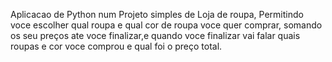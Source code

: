 Aplicacao de Python num Projeto simples de Loja de roupa,
Permitindo voce escolher qual roupa e qual cor de roupa voce quer comprar,
somando os seu preços ate voce finalizar,e quando voce finalizar vai falar quais roupas e cor voce comprou e qual foi o preço total.
